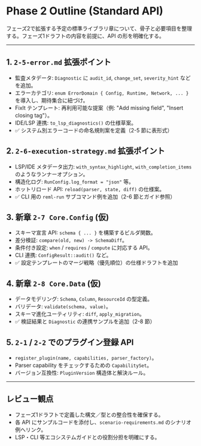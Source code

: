 # Phase 2 Outline (Standard API)

フェーズ2で拡張する予定の標準ライブラリ章について、骨子と必要項目を整理する。フェーズ1ドラフトの内容を前提に、API の形を明確化する。

---

## 1. `2-5-error.md` 拡張ポイント
- 監査メタデータ: `Diagnostic` に `audit_id`, `change_set`, `severity_hint` などを追加。
- エラーカテゴリ: `enum ErrorDomain { Config, Runtime, Network, ... }` を導入し、期待集合に紐づけ。
- FixIt テンプレート: 再利用可能な提案（例: "Add missing field", "Insert closing tag"）。
- IDE/LSP 連携: `to_lsp_diagnostics()` の仕様草案。
- ✅ システム別エラーコードの命名規則案を定義（2-5 節に表形式）

## 2. `2-6-execution-strategy.md` 拡張ポイント
- LSP/IDE メタデータ出力: `with_syntax_highlight`, `with_completion_items` のようなランナーオプション。
- 構造化ログ: `RunConfig.log_format = "json"` 等。
- ホットリロード API: `reload(parser, state, diff)` の仕様案。
- ✅ CLI 用の `reml-run` サブコマンド例を追加（2-6 節とガイド参照）

## 3. 新章 `2-7 Core.Config` (仮)
- スキーマ宣言 API: `schema { ... }` を構築するビルダ関数。
- 差分検証: `compare(old, new) -> SchemaDiff`。
- 条件付き設定: `when` / `requires` / `compute` に対応する API。
- CLI 連携: `ConfigResult::audit()` など。
- ✅ 設定テンプレートのマージ戦略（優先順位）の仕様ドラフトを追加

## 4. 新章 `2-8 Core.Data` (仮)
- データモデリング: `Schema`, `Column`, `ResourceId` の型定義。
- バリデータ: `validate(schema, value)`。
- スキーマ進化ユーティリティ: `diff`, `apply_migration`。
- ✅ 検証結果と `Diagnostic` の連携サンプルを追加（2-8 節）

## 5. `2-1` / `2-2` でのプラグイン登録 API
- `register_plugin(name, capabilities, parser_factory)`。
- Parser capability をチェックするための `CapabilitySet`。
- バージョン互換性: `PluginVersion` 構造体と解決ルール。

---

## レビュー観点
- フェーズ1ドラフトで定義した構文／型との整合性を確保する。
- 各 API にサンプルコードを添付し、`scenario-requirements.md` のシナリオ例へリンク。
- LSP・CLI 等エコシステムガイドとの役割分担を明確にする。
